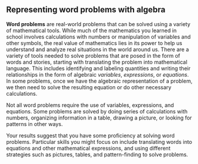 ## Representing word problems with algebra

**Word problems** are real-world problems that can be solved using a variety of mathematical tools. While much of the mathematics you learned in school involves calculations with numbers or manipulation of variables and other symbols, the real value of mathematics lies in its power to help us understand and analyze real situations in the world around us. There are a variety of tools needed to solve problems that are posed in the form of words and stories, starting with translating the problem into mathematical language. This includes identifying and labeling quantities and writing their relationships in the form of algebraic *variables*, *expressions*, or *equations*. In some problems, once we have the algebraic representation of a problem, we then need to solve the resulting equation or do other necessary calculations. 

Not all word problems require the use of variables, expressions, and equations. Some problems are solved by doing series of calculations with numbers, organizing information in a table, drawing a picture, or looking for patterns in other ways. 

Your results suggest that you have some proficiency at solving word problems. Particular skills you might focus on include translating words into equations and other mathematical expressions, and using different strategies such as pictures, tables, and pattern-finding to solve problems. 
